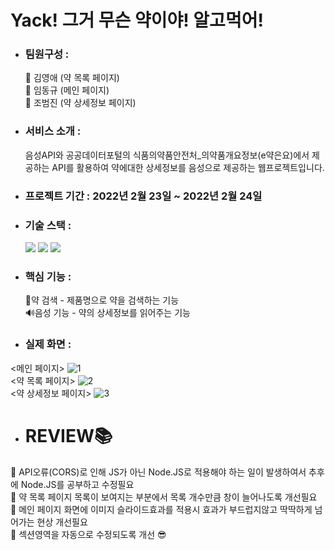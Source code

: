 # Yack! 그거 무슨 약이야! 알고먹어!

* ### 팀원구성 :
    🐰 김영애 (약 목록 페이지)  
    🐹 임동규 (메인 페이지)   
    🦄 조범진 (약 상세정보 페이지)
* ### 서비스 소개 :
    음성API와 공공데이터포털의 식품의약품안전처_의약품개요정보(e약은요)에서 제공하는 API를 활용하여 약에대한 상세정보를 음성으로 제공하는 웹프로젝트입니다.
* ### 프로젝트 기간 : 2022년 2월 23일 ~ 2022년 2월 24일
* ### 기술 스택 :  
  <img src="https://img.shields.io/badge/HTML-E34F26?style=flat-square&logo=HTML5&logoColor=white"/>
  <img src="https://img.shields.io/badge/CSS-1572B6?style=flat-square&logo=CSS3&logoColor=white"/>   
  <img src="https://img.shields.io/badge/JavaScript-F7DF1E?style=flat-square&logo=JavaScript&logoColor=white"/> 
* ### 핵심 기능 :
    🔎약 검색 - 제품명으로 약을 검색하는 기능  
    🔊음성 기능 - 약의 상세정보를 읽어주는 기능
* ### 실제 화면 :
<메인 페이지>
![1](https://user-images.githubusercontent.com/71051838/155679207-97973491-f6d6-4413-87f3-d53ef08552ae.png)  
<약 목록 페이지>
![2](https://user-images.githubusercontent.com/71051838/155679211-c051f665-2572-4e87-a5be-6e5df64b18ef.png)  
<약 상세정보 페이지>
![3](https://user-images.githubusercontent.com/71051838/155679217-27fc916a-af55-48b0-b85c-d9e55149b75e.png)  

* # REVIEW📚
📌 API오류(CORS)로 인해 JS가 아닌 Node.JS로 적용해야 하는 일이 발생하여서 추후에 Node.JS를 공부하고 수정필요  
📌 약 목록 페이지 목록이 보여지는 부분에서 목록 개수만큼 창이 늘어나도록 개선필요  
📌 메인 페이지 화면에 이미지 슬라이드효과를 적용시 효과가 부드럽지않고 딱딱하게 넘어가는 현상 개선필요  
📌 섹션영역을 자동으로 수정되도록 개선 😎
